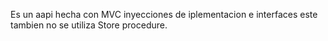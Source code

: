 Es un aapi hecha con MVC inyecciones de iplementacion e interfaces este tambien no se utiliza Store procedure.
